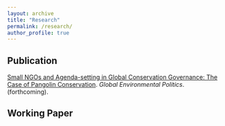 ```yaml
---
layout: archive
title: "Research"
permalink: /research/
author_profile: true
---
```


## Publication
[Small NGOs and Agenda-setting in Global Conservation Governance: The Case of Pangolin Conservation](../takumishibaike.github.io/_research/gep2021). *Global Environmental Politics*. (forthcoming).

## Working Paper

